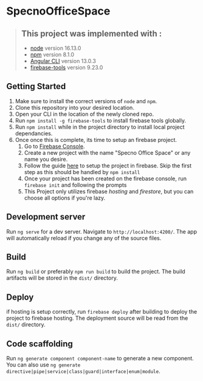# SpecnoOfficeSpace

> ## This project was implemented with :
>
> - [node](https://nodejs.org/en/download/) version 16.13.0
> - [npm](https://docs.npmjs.com/downloading-and-installing-node-js-and-npm) version 8.1.0
> - [Angular CLI](https://github.com/angular/angular-cli) version 13.0.3
> - [firebase-tools](https://firebase.google.com/docs/cli) version 9.23.0

## Getting Started

1. Make sure to install the correct versions of `node` and `npm`.
2. Clone this repository into your desired location.
3. Open your CLI in the location of the newly cloned repo.
4. Run `npm install -g firebase-tools` to install firebase tools globally.
5. Run `npm install` while in the project directory to install local project dependancies.
6. Once once this is complete, its time to setup an firebase project.
   1. Go to [Firebase Console](https://console.firebase.google.com/).
   2. Create a new project with the name "Specno Office Space" or any name you desire.
   3. Follow the guide [here](https://developers.google.com/codelabs/building-a-web-app-with-angular-and-firebase#9) to setup the project in firebase. Skip the first step as this should be handled by `npm install`
   4. Once your project has been created on the firebase console, run `firebase init` and following the prompts 
   5. This Project only utilizes firebase _hosting_ and _firestore_, but you can choose all options if you're lazy.

## Development server

Run `ng serve` for a dev server. Navigate to `http://localhost:4200/`. The app will automatically reload if you change any of the source files.

## Build

Run `ng build` or preferably `npm run build` to build the project. The build artifacts will be stored in the `dist/` directory.


## Deploy

if hosting is setup correctly, run `firebase deploy` after building to deploy the project to firebase hosting. The deployment source will be read from the `dist/` directory.

## Code scaffolding

Run `ng generate component component-name` to generate a new component. You can also use `ng generate directive|pipe|service|class|guard|interface|enum|module`.
